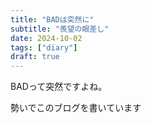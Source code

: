 ```yaml
---
title: "BADは突然に"
subtitle: "羨望の眼差し"
date: 2024-10-02
tags: ["diary"]
draft: true
---
```


BADって突然ですよね。

勢いでこのブログを書いています
